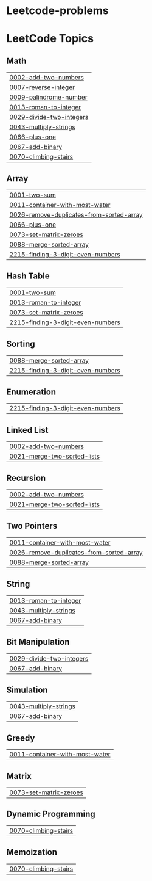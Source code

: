 # Leetcode-problems
<!---LeetCode Topics Start-->
# LeetCode Topics
## Math
|  |
| ------- |
| [0002-add-two-numbers](https://github.com/RahulRaj0904/Leetcode-problems/tree/master/0002-add-two-numbers) |
| [0007-reverse-integer](https://github.com/RahulRaj0904/Leetcode-problems/tree/master/0007-reverse-integer) |
| [0009-palindrome-number](https://github.com/RahulRaj0904/Leetcode-problems/tree/master/0009-palindrome-number) |
| [0013-roman-to-integer](https://github.com/RahulRaj0904/Leetcode-problems/tree/master/0013-roman-to-integer) |
| [0029-divide-two-integers](https://github.com/RahulRaj0904/Leetcode-problems/tree/master/0029-divide-two-integers) |
| [0043-multiply-strings](https://github.com/RahulRaj0904/Leetcode-problems/tree/master/0043-multiply-strings) |
| [0066-plus-one](https://github.com/RahulRaj0904/Leetcode-problems/tree/master/0066-plus-one) |
| [0067-add-binary](https://github.com/RahulRaj0904/Leetcode-problems/tree/master/0067-add-binary) |
| [0070-climbing-stairs](https://github.com/RahulRaj0904/Leetcode-problems/tree/master/0070-climbing-stairs) |
## Array
|  |
| ------- |
| [0001-two-sum](https://github.com/RahulRaj0904/Leetcode-problems/tree/master/0001-two-sum) |
| [0011-container-with-most-water](https://github.com/RahulRaj0904/Leetcode-problems/tree/master/0011-container-with-most-water) |
| [0026-remove-duplicates-from-sorted-array](https://github.com/RahulRaj0904/Leetcode-problems/tree/master/0026-remove-duplicates-from-sorted-array) |
| [0066-plus-one](https://github.com/RahulRaj0904/Leetcode-problems/tree/master/0066-plus-one) |
| [0073-set-matrix-zeroes](https://github.com/RahulRaj0904/Leetcode-problems/tree/master/0073-set-matrix-zeroes) |
| [0088-merge-sorted-array](https://github.com/RahulRaj0904/Leetcode-problems/tree/master/0088-merge-sorted-array) |
| [2215-finding-3-digit-even-numbers](https://github.com/RahulRaj0904/Leetcode-problems/tree/master/2215-finding-3-digit-even-numbers) |
## Hash Table
|  |
| ------- |
| [0001-two-sum](https://github.com/RahulRaj0904/Leetcode-problems/tree/master/0001-two-sum) |
| [0013-roman-to-integer](https://github.com/RahulRaj0904/Leetcode-problems/tree/master/0013-roman-to-integer) |
| [0073-set-matrix-zeroes](https://github.com/RahulRaj0904/Leetcode-problems/tree/master/0073-set-matrix-zeroes) |
| [2215-finding-3-digit-even-numbers](https://github.com/RahulRaj0904/Leetcode-problems/tree/master/2215-finding-3-digit-even-numbers) |
## Sorting
|  |
| ------- |
| [0088-merge-sorted-array](https://github.com/RahulRaj0904/Leetcode-problems/tree/master/0088-merge-sorted-array) |
| [2215-finding-3-digit-even-numbers](https://github.com/RahulRaj0904/Leetcode-problems/tree/master/2215-finding-3-digit-even-numbers) |
## Enumeration
|  |
| ------- |
| [2215-finding-3-digit-even-numbers](https://github.com/RahulRaj0904/Leetcode-problems/tree/master/2215-finding-3-digit-even-numbers) |
## Linked List
|  |
| ------- |
| [0002-add-two-numbers](https://github.com/RahulRaj0904/Leetcode-problems/tree/master/0002-add-two-numbers) |
| [0021-merge-two-sorted-lists](https://github.com/RahulRaj0904/Leetcode-problems/tree/master/0021-merge-two-sorted-lists) |
## Recursion
|  |
| ------- |
| [0002-add-two-numbers](https://github.com/RahulRaj0904/Leetcode-problems/tree/master/0002-add-two-numbers) |
| [0021-merge-two-sorted-lists](https://github.com/RahulRaj0904/Leetcode-problems/tree/master/0021-merge-two-sorted-lists) |
## Two Pointers
|  |
| ------- |
| [0011-container-with-most-water](https://github.com/RahulRaj0904/Leetcode-problems/tree/master/0011-container-with-most-water) |
| [0026-remove-duplicates-from-sorted-array](https://github.com/RahulRaj0904/Leetcode-problems/tree/master/0026-remove-duplicates-from-sorted-array) |
| [0088-merge-sorted-array](https://github.com/RahulRaj0904/Leetcode-problems/tree/master/0088-merge-sorted-array) |
## String
|  |
| ------- |
| [0013-roman-to-integer](https://github.com/RahulRaj0904/Leetcode-problems/tree/master/0013-roman-to-integer) |
| [0043-multiply-strings](https://github.com/RahulRaj0904/Leetcode-problems/tree/master/0043-multiply-strings) |
| [0067-add-binary](https://github.com/RahulRaj0904/Leetcode-problems/tree/master/0067-add-binary) |
## Bit Manipulation
|  |
| ------- |
| [0029-divide-two-integers](https://github.com/RahulRaj0904/Leetcode-problems/tree/master/0029-divide-two-integers) |
| [0067-add-binary](https://github.com/RahulRaj0904/Leetcode-problems/tree/master/0067-add-binary) |
## Simulation
|  |
| ------- |
| [0043-multiply-strings](https://github.com/RahulRaj0904/Leetcode-problems/tree/master/0043-multiply-strings) |
| [0067-add-binary](https://github.com/RahulRaj0904/Leetcode-problems/tree/master/0067-add-binary) |
## Greedy
|  |
| ------- |
| [0011-container-with-most-water](https://github.com/RahulRaj0904/Leetcode-problems/tree/master/0011-container-with-most-water) |
## Matrix
|  |
| ------- |
| [0073-set-matrix-zeroes](https://github.com/RahulRaj0904/Leetcode-problems/tree/master/0073-set-matrix-zeroes) |
## Dynamic Programming
|  |
| ------- |
| [0070-climbing-stairs](https://github.com/RahulRaj0904/Leetcode-problems/tree/master/0070-climbing-stairs) |
## Memoization
|  |
| ------- |
| [0070-climbing-stairs](https://github.com/RahulRaj0904/Leetcode-problems/tree/master/0070-climbing-stairs) |
<!---LeetCode Topics End-->